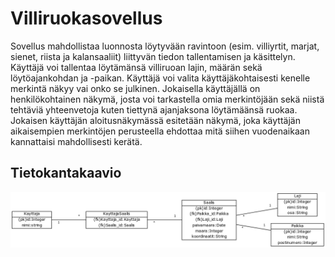 # Villiruokasovellus
Sovellus mahdollistaa luonnosta löytyvään ravintoon (esim. villiyrtit, marjat, sienet, riista ja kalansaaliit) liittyvän tiedon tallentamisen ja käsittelyn. Käyttäjä voi tallentaa löytämänsä villiruoan lajin, määrän sekä löytöajankohdan ja -paikan. Käyttäjä voi valita käyttäjäkohtaisesti kenelle merkintä näkyy vai onko se julkinen. Jokaisella käyttäjällä on henkilökohtainen näkymä, josta voi tarkastella omia merkintöjään sekä niistä tehtäviä yhteenvetoja kuten tiettynä ajanjaksona löytämäänsä ruokaa. Jokaisen käyttäjän aloitusnäkymässä esitetään näkymä, joka käyttäjän aikaisempien merkintöjen perusteella ehdottaa mitä siihen vuodenaikaan kannattaisi mahdollisesti kerätä.

## Tietokantakaavio
![tietokantakaavio](https://github.com/tumajote/Villiruokasovellus/blob/master/dokumentaatio/Tietokantakaavio.png)
